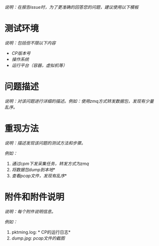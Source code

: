 *说明：在报告issue时，为了更准确的回答您的问题，建议使用以下模板*

# 测试环境

*说明：包括但不限以下内容*

* *CP版本号*
* *操作系统*
* *运行平台（容器，虚拟机等）*

# 问题描述

*说明：对该问题进行详细的描述。例如：使用zmq方式转发数据包，发现有少量乱序。*

# 重现方法

*说明：描述发现该问题的测试方法和步骤。*

*例如：*

1. *通过cpm下发采集任务，转发方式为zmq*
2. *将数据包dump到本地**
3. *查看pcap文件，发现有乱序**

# 附件和附件说明

*说明：每个附件说明信息。*

*例如：*

1. pktming.log: * CP的运行日志*
2. *dump.jpg:  pcap文件的截图*
